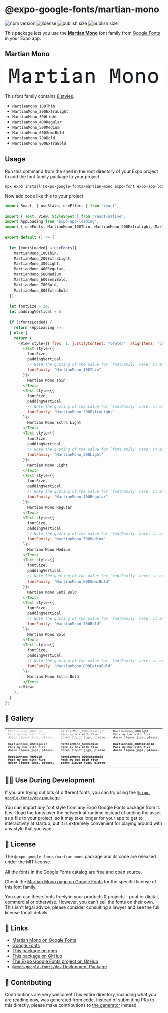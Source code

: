 # @expo-google-fonts/martian-mono

![npm version](https://flat.badgen.net/npm/v/@expo-google-fonts/martian-mono)
![license](https://flat.badgen.net/github/license/expo/google-fonts)
![publish size](https://flat.badgen.net/packagephobia/install/@expo-google-fonts/martian-mono)
![publish size](https://flat.badgen.net/packagephobia/publish/@expo-google-fonts/martian-mono)

This package lets you use the [**Martian Mono**](https://fonts.google.com/specimen/Martian+Mono) font family from [Google Fonts](https://fonts.google.com/) in your Expo app.

## Martian Mono

![Martian Mono](./font-family.png)

This font family contains [8 styles](#-gallery).

- `MartianMono_100Thin`
- `MartianMono_200ExtraLight`
- `MartianMono_300Light`
- `MartianMono_400Regular`
- `MartianMono_500Medium`
- `MartianMono_600SemiBold`
- `MartianMono_700Bold`
- `MartianMono_800ExtraBold`

## Usage

Run this command from the shell in the root directory of your Expo project to add the font family package to your project

```sh
npx expo install @expo-google-fonts/martian-mono expo-font expo-app-loading
```

Now add code like this to your project

```js
import React, { useState, useEffect } from "react";

import { Text, View, StyleSheet } from "react-native";
import AppLoading from "expo-app-loading";
import { useFonts, MartianMono_100Thin, MartianMono_200ExtraLight, MartianMono_300Light, MartianMono_400Regular, MartianMono_500Medium, MartianMono_600SemiBold, MartianMono_700Bold, MartianMono_800ExtraBold } from '@expo-google-fonts/martian-mono';

export default () => {

  let [fontsLoaded] = useFonts({
    MartianMono_100Thin, 
    MartianMono_200ExtraLight, 
    MartianMono_300Light, 
    MartianMono_400Regular, 
    MartianMono_500Medium, 
    MartianMono_600SemiBold, 
    MartianMono_700Bold, 
    MartianMono_800ExtraBold
  });

  let fontSize = 24;
  let paddingVertical = 6;

  if (!fontsLoaded) {
    return <AppLoading />;
  } else {
    return (
      <View style={{ flex: 1, justifyContent: "center", alignItems: "center" }}>
        <Text style={{
          fontSize,
          paddingVertical,
          // Note the quoting of the value for `fontFamily` here; it expects a string!
          fontFamily: "MartianMono_100Thin"
        }}>
          Martian Mono Thin
        </Text>
        <Text style={{
          fontSize,
          paddingVertical,
          // Note the quoting of the value for `fontFamily` here; it expects a string!
          fontFamily: "MartianMono_200ExtraLight"
        }}>
          Martian Mono Extra Light
        </Text>
        <Text style={{
          fontSize,
          paddingVertical,
          // Note the quoting of the value for `fontFamily` here; it expects a string!
          fontFamily: "MartianMono_300Light"
        }}>
          Martian Mono Light
        </Text>
        <Text style={{
          fontSize,
          paddingVertical,
          // Note the quoting of the value for `fontFamily` here; it expects a string!
          fontFamily: "MartianMono_400Regular"
        }}>
          Martian Mono Regular
        </Text>
        <Text style={{
          fontSize,
          paddingVertical,
          // Note the quoting of the value for `fontFamily` here; it expects a string!
          fontFamily: "MartianMono_500Medium"
        }}>
          Martian Mono Medium
        </Text>
        <Text style={{
          fontSize,
          paddingVertical,
          // Note the quoting of the value for `fontFamily` here; it expects a string!
          fontFamily: "MartianMono_600SemiBold"
        }}>
          Martian Mono Semi Bold
        </Text>
        <Text style={{
          fontSize,
          paddingVertical,
          // Note the quoting of the value for `fontFamily` here; it expects a string!
          fontFamily: "MartianMono_700Bold"
        }}>
          Martian Mono Bold
        </Text>
        <Text style={{
          fontSize,
          paddingVertical,
          // Note the quoting of the value for `fontFamily` here; it expects a string!
          fontFamily: "MartianMono_800ExtraBold"
        }}>
          Martian Mono Extra Bold
        </Text>
      </View>
    );
  }
};
```

## 🔡 Gallery


||||
|-|-|-|
|![MartianMono_100Thin](./MartianMono_100Thin.ttf.png)|![MartianMono_200ExtraLight](./MartianMono_200ExtraLight.ttf.png)|![MartianMono_300Light](./MartianMono_300Light.ttf.png)||
|![MartianMono_400Regular](./MartianMono_400Regular.ttf.png)|![MartianMono_500Medium](./MartianMono_500Medium.ttf.png)|![MartianMono_600SemiBold](./MartianMono_600SemiBold.ttf.png)||
|![MartianMono_700Bold](./MartianMono_700Bold.ttf.png)|![MartianMono_800ExtraBold](./MartianMono_800ExtraBold.ttf.png)|||


## 👩‍💻 Use During Development

If you are trying out lots of different fonts, you can try using the [`@expo-google-fonts/dev` package](https://github.com/expo/google-fonts/tree/master/font-packages/dev#readme).

You can import _any_ font style from any Expo Google Fonts package from it. It will load the fonts over the network at runtime instead of adding the asset as a file to your project, so it may take longer for your app to get to interactivity at startup, but it is extremely convenient for playing around with any style that you want.


## 📖 License

The `@expo-google-fonts/martian-mono` package and its code are released under the MIT license.

All the fonts in the Google Fonts catalog are free and open source.

Check the [Martian Mono page on Google Fonts](https://fonts.google.com/specimen/Martian+Mono) for the specific license of this font family.

You can use these fonts freely in your products & projects - print or digital, commercial or otherwise. However, you can't sell the fonts on their own. This isn't legal advice, please consider consulting a lawyer and see the full license for all details.

## 🔗 Links

- [Martian Mono on Google Fonts](https://fonts.google.com/specimen/Martian+Mono)
- [Google Fonts](https://fonts.google.com/)
- [This package on npm](https://www.npmjs.com/package/@expo-google-fonts/martian-mono)
- [This package on GitHub](https://github.com/expo/google-fonts/tree/master/font-packages/martian-mono)
- [The Expo Google Fonts project on GitHub](https://github.com/expo/google-fonts)
- [`@expo-google-fonts/dev` Devlopment Package](https://github.com/expo/google-fonts/tree/master/font-packages/dev)

## 🤝 Contributing

Contributions are very welcome! This entire directory, including what you are reading now, was generated from code. Instead of submitting PRs to this directly, please make contributions to [the generator](https://github.com/expo/google-fonts/tree/master/packages/generator) instead.
